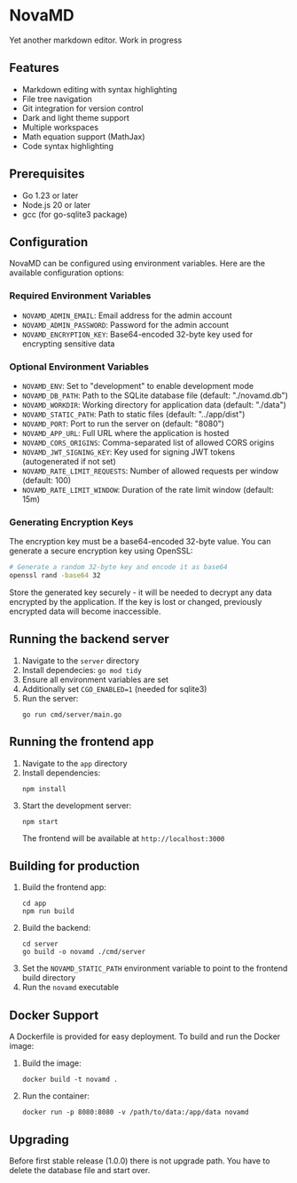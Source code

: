 # NovaMD

Yet another markdown editor. Work in progress

## Features

- Markdown editing with syntax highlighting
- File tree navigation
- Git integration for version control
- Dark and light theme support
- Multiple workspaces
- Math equation support (MathJax)
- Code syntax highlighting

## Prerequisites

- Go 1.23 or later
- Node.js 20 or later
- gcc (for go-sqlite3 package)

## Configuration

NovaMD can be configured using environment variables. Here are the available configuration options:

### Required Environment Variables

- `NOVAMD_ADMIN_EMAIL`: Email address for the admin account
- `NOVAMD_ADMIN_PASSWORD`: Password for the admin account
- `NOVAMD_ENCRYPTION_KEY`: Base64-encoded 32-byte key used for encrypting sensitive data

### Optional Environment Variables

- `NOVAMD_ENV`: Set to "development" to enable development mode
- `NOVAMD_DB_PATH`: Path to the SQLite database file (default: "./novamd.db")
- `NOVAMD_WORKDIR`: Working directory for application data (default: "./data")
- `NOVAMD_STATIC_PATH`: Path to static files (default: "../app/dist")
- `NOVAMD_PORT`: Port to run the server on (default: "8080")
- `NOVAMD_APP_URL`: Full URL where the application is hosted
- `NOVAMD_CORS_ORIGINS`: Comma-separated list of allowed CORS origins
- `NOVAMD_JWT_SIGNING_KEY`: Key used for signing JWT tokens (autogenerated if not set)
- `NOVAMD_RATE_LIMIT_REQUESTS`: Number of allowed requests per window (default: 100)
- `NOVAMD_RATE_LIMIT_WINDOW`: Duration of the rate limit window (default: 15m)

### Generating Encryption Keys

The encryption key must be a base64-encoded 32-byte value. You can generate a secure encryption key using OpenSSL:

```bash
# Generate a random 32-byte key and encode it as base64
openssl rand -base64 32
```

Store the generated key securely - it will be needed to decrypt any data encrypted by the application. If the key is lost or changed, previously encrypted data will become inaccessible.

## Running the backend server

1. Navigate to the `server` directory
2. Install dependecies: `go mod tidy`
3. Ensure all environment variables are set
4. Additionally set `CGO_ENABLED=1` (needed for sqlite3)
5. Run the server:
   ```
   go run cmd/server/main.go
   ```

## Running the frontend app

1. Navigate to the `app` directory
2. Install dependencies:
   ```
   npm install
   ```
3. Start the development server:
   ```
   npm start
   ```
   The frontend will be available at `http://localhost:3000`

## Building for production

1. Build the frontend app:
   ```
   cd app
   npm run build
   ```
2. Build the backend:
   ```
   cd server
   go build -o novamd ./cmd/server
   ```
3. Set the `NOVAMD_STATIC_PATH` environment variable to point to the frontend build directory
4. Run the `novamd` executable

## Docker Support

A Dockerfile is provided for easy deployment. To build and run the Docker image:

1. Build the image:
   ```
   docker build -t novamd .
   ```
2. Run the container:
   ```
   docker run -p 8080:8080 -v /path/to/data:/app/data novamd
   ```

## Upgrading

Before first stable release (1.0.0) there is not upgrade path. You have to delete the database file and start over.
